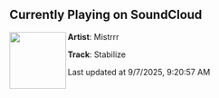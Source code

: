 ## Currently Playing on SoundCloud

[<img align="left" width="100" src="https://i1.sndcdn.com/artworks-Btta5NHHqGxNByp9-C1jiQA-t500x500.png">](https://soundcloud.com/mistrrr/stabilize)

**Artist**: Mistrrr 

**Track**: Stabilize

Last updated at 9/7/2025, 9:20:57 AM

